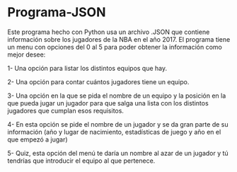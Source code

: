 # Programa-JSON
Este programa hecho con Python usa un archivo .JSON que contiene información sobre los jugadores de la NBA en el año 2017. El programa tiene un menu con opciones del 0 al 5 para poder obtener la información como mejor desee:

1- Una opción para listar los distintos equipos que hay.

2- Una opción para contar cuántos jugadores tiene un equipo.

3- Una opción en la que se pida el nombre de un equipo y la posición en la que pueda jugar un jugador para que salga una lista con los distintos jugadores que cumplan esos requisitos.

4- En esta opción se pide el nombre de un jugador y se da gran parte de su información (año y lugar de nacimiento, estadísticas de juego y año en el que empezó a jugar)

5- Quiz, esta opción del menú te daría un nombre al azar de un jugador y tú tendrías que introducir el equipo al que pertenece.
